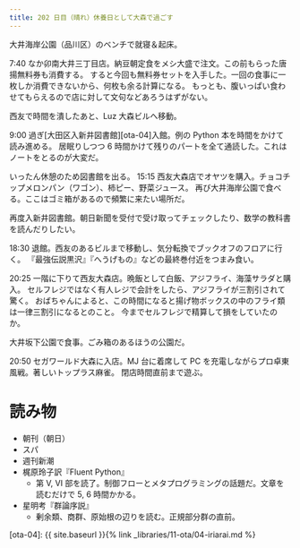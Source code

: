 ```yaml
---
title: 202 日目（晴れ）休養日として大森で過ごす
---
```


大井海岸公園（品川区）のベンチで就寝＆起床。

7:40 なか卯南大井三丁目店。納豆朝定食をメシ大盛で注文。この前もらった唐揚無料券も消費する。
すると今回も無料券セットを入手した。一回の食事に一枚しか消費できないから、何枚も余る計算になる。
もっとも、腹いっぱい食わせてもらえるので店に対して文句などあろうはずがない。

西友で時間を潰したあと、Luz 大森ビルへ移動。

9:00 過ぎ[大田区入新井図書館][ota-04]入館。例の Python 本を時間をかけて読み進める。
居眠りしつつ 6 時間かけて残りのパートを全て通読した。これはノートをとるのが大変だ。

いったん休憩のため図書館を出る。
15:15 西友大森店でオヤツを購入。チョコチップメロンパン（ワゴン）、柿ピー、野菜ジュース。
再び大井海岸公園で食べる。ここはゴミ箱があるので頻繁に来たい場所だ。

再度入新井図書館。朝日新聞を受付で受け取ってチェックしたり、数学の教科書を読んだりしたい。

18:30 退館。西友のあるビルまで移動し、気分転換でブックオフのフロアに行く。
『最強伝説黒沢』『へうげもの』などの最終巻付近をつまみ食い。

20:25 一階に下りて西友大森店。晩飯として白飯、アジフライ、海藻サラダと購入。
セルフレジではなく有人レジで会計をしたら、アジフライが三割引されて驚く。
おばちゃんによると、この時間になると揚げ物ボックスの中のフライ類は一律三割引になるとのこと。
今までセルフレジで精算して損をしていたのか。

大井坂下公園で食事。ごみ箱のあるほうの公園だ。

20:50 セガワールド大森に入店。MJ 台に着席して PC を充電しながらプロ卓東風戦。著しいトップラス麻雀。
閉店時間直前まで遊ぶ。

# 読み物

* 朝刊（朝日）
* スパ
* 週刊新潮
* 梶原玲子訳『Fluent Python』
  * 第 V, VI 部を読了。制御フローとメタプログラミングの話題だ。文章を読むだけで 5, 6 時間かかる。
* 星明考『群論序説』
  * 剰余類、商群、原始根の辺りを読む。正規部分群の直前。

[ota-04]: {{ site.baseurl }}{% link _libraries/11-ota/04-iriarai.md %}
